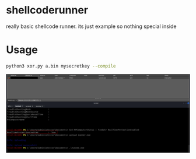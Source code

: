 # shellcoderunner
really basic shellcode runner. its just example so nothing special inside

# Usage

```sh
python3 xor.py a.bin mysecretkey --compile
```
![loader](.images/loader.png)
